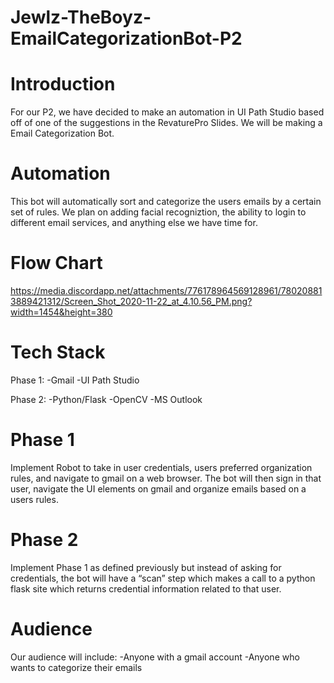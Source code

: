 # Jewlz-TheBoyz-EmailCategorizationBot-P2

# Introduction
For our P2, we have decided to make an automation in UI Path Studio based off of one of the suggestions in the RevaturePro Slides. We will be making a Email Categorization Bot.

# Automation
This bot will automatically sort and categorize the users emails by a certain set of rules. We plan on adding facial recogniztion, the ability to login to different email services, and anything else we have time for.

# Flow Chart
https://media.discordapp.net/attachments/776178964569128961/780208813889421312/Screen_Shot_2020-11-22_at_4.10.56_PM.png?width=1454&height=380

# Tech Stack
Phase 1:
-Gmail
-UI Path Studio

Phase 2:
-Python/Flask
-OpenCV
-MS Outlook

# Phase 1
Implement Robot to take in user credentials, users preferred organization rules, and navigate to gmail on a web browser. The bot will then sign in that user, navigate the UI elements on gmail and organize emails based on a users rules.

# Phase 2
Implement Phase 1 as defined previously but instead of asking for credentials, the bot will have a “scan” step which makes a call to a python flask site which returns credential information related to that user.

# Audience
Our audience will include:
-Anyone with a gmail account
-Anyone who wants to categorize their emails
